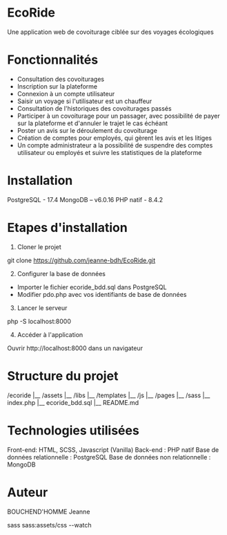 # EcoRide

Une application web de covoiturage ciblée sur des voyages écologiques

# Fonctionnalités

- Consultation des covoiturages
- Inscription sur la plateforme
- Connexion à un compte utilisateur
- Saisir un voyage si l'utilisateur est un chauffeur
- Consultation de l'historiques des covoiturages passés
- Participer à un covoiturage pour un passager, avec possibilité de payer sur la plateforme et d'annuler le trajet le cas échéant
- Poster un avis sur le déroulement du covoiturage
- Création de comptes pour employés, qui gèrent les avis et les litiges
- Un compte administrateur a la possibilité de suspendre des comptes utilisateur ou employés et suivre les statistiques de la plateforme

# Installation

PostgreSQL - 17.4
MongoDB – v6.0.16
PHP natif - 8.4.2

# Etapes d'installation

1. Cloner le projet

git clone https://github.com/jeanne-bdh/EcoRide.git

2. Configurer la base de données

- Importer le fichier ecoride_bdd.sql dans PostgreSQL
- Modifier pdo.php avec vos identifiants de base de données

3. Lancer le serveur

php -S localhost:8000

4. Accéder à l'application

Ouvrir http://localhost:8000 dans un navigateur


# Structure du projet

/ecoride
|__ /assets
|__ /libs
|__ /templates
|__ /js
|__ /pages
|__ /sass
|__ index.php
|__ ecoride_bdd.sql
|__ README.md

# Technologies utilisées

Front-end: HTML, SCSS, Javascript (Vanilla)
Back-end : PHP natif
Base de données relationnelle : PostgreSQL
Base de données non relationnelle : MongoDB

# Auteur

BOUCHEND'HOMME Jeanne

sass sass:assets/css --watch

